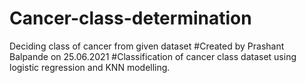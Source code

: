 # Cancer-class-determination
Deciding class of cancer from given dataset
#Created by Prashant Balpande on 25.06.2021
#Classification of cancer class dataset using logistic regression and KNN modelling.
